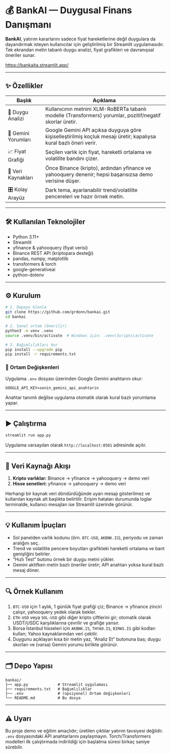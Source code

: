 # 💰 BankAI — Duygusal Finans Danışmanı

**BankAI**, yatırım kararlarını sadece fiyat hareketlerine değil duygulara da dayandırmak isteyen kullanıcılar için geliştirilmiş bir Streamlit uygulamasıdır. Tek ekrandan metin tabanlı duygu analizi, fiyat grafikleri ve davranışsal öneriler sunar.

https://bankaita.streamlit.app/

---

## ✨ Özellikler

| Başlık | Açıklama |
| --- | --- |
| 💬 Duygu Analizi | Kullanıcının metnini XLM-RoBERTa tabanlı modelle (Transformers) yorumlar, pozitif/negatif skorlar üretir. |
| 🤖 Gemini Yorumları | Google Gemini API açıksa duyguya göre kişiselleştirilmiş koçluk mesajı üretir; kapalıysa kural bazlı öneri verir. |
| 📈 Fiyat Grafiği | Seçilen varlık için fiyat, hareketli ortalama ve volatilite bandını çizer. |
| 🔁 Veri Kaynakları | Önce Binance (kripto), ardından yfinance ve yahooquery denenir; hepsi başarısızsa demo verisine düşer. |
| 🎛️ Kolay Arayüz | Dark tema, ayarlanabilir trend/volatilite pencereleri ve hazır örnek metin. |

---

## 🛠️ Kullanılan Teknolojiler

- Python 3.11+
- Streamlit
- yfinance & yahooquery (fiyat verisi)
- Binance REST API (kriptopara desteği)
- pandas, numpy, matplotlib
- transformers & torch
- google-generativeai
- python-dotenv

---

## ⚙️ Kurulum

```bash
# 1. Depoyu klonla
git clone https://github.com/grdonn/bankai.git
cd bankai

# 2. Sanal ortam (önerilir)
python3 -m venv .venv
source .venv/bin/activate  # Windows için: .venv\Scripts\activate

# 3. Bağımlılıkları kur
pip install --upgrade pip
pip install -r requirements.txt
```

### 🔐 Ortam Değişkenleri
Uygulama `.env` dosyası üzerinden Google Gemini anahtarını okur:

```env
GOOGLE_API_KEY=senin_gemini_api_anahtarin
```

Anahtar tanımlı değilse uygulama otomatik olarak kural bazlı yorumlama yapar.

---

## ▶️ Çalıştırma

```bash
streamlit run app.py
```

Uygulama varsayılan olarak `http://localhost:8501` adresinde açılır.

---

## 🔄 Veri Kaynağı Akışı

1. **Kripto varlıklar:** Binance → yfinance → yahooquery → demo veri  
2. **Hisse senetleri:** yfinance → yahooquery → demo veri  

Herhangi bir kaynak veri döndürdüğünde uyarı mesajı gösterilmez ve kullanılan kaynak alt başlıkta belirtilir. Erişim hataları durumunda loglar terminalde, kullanıcı mesajları ise Streamlit üzerinde görünür.

---

## 💡 Kullanım İpuçları

- Sol panelden varlık kodunu (örn. `BTC-USD`, `AKBNK.IS`), periyodu ve zaman aralığını seç.
- Trend ve volatilite pencere boyutları grafikteki hareketli ortalama ve bant genişliğini belirler.
- “Hızlı Test” butonu örnek bir duygu metni yükler.
- Gemini aktifken metin bazlı öneriler üretir; API anahtarı yoksa kural bazlı mesaj döner.

---

## 🔍 Örnek Kullanım

1. `BTC-USD` için 1 aylık, 1 günlük fiyat grafiği çiz; Binance → yfinance zinciri çalışır, yahooquery yedek olarak bekler.
2. `ETH-USD` veya `SOL-USD` gibi diğer kripto çiftlerini gir; otomatik olarak USDT/USDC karşılıklarına çevrilir ve grafiğe yansır.
3. Borsa İstanbul hisseleri için `AKBNK.IS`, `THYAO.IS`, `BIMAS.IS` gibi kodları kullan; Yahoo kaynaklarından veri çekilir.
4. Duygunu açıklayan kısa bir metin yaz, “Analiz Et” butonuna bas; duygu skorları ve (varsa) Gemini yorumu birlikte görünür.

---

## 🗂️ Depo Yapısı

```
bankai/
├── app.py             # Streamlit uygulaması
├── requirements.txt   # Bağımlılıklar
├── .env               # (opsiyonel) Ortam değişkenleri
└── README.md          # Bu dosya
```

---

## ⚠️ Uyarı

Bu proje demo ve eğitim amaçlıdır; üretilen çıktılar yatırım tavsiyesi değildir. `.env` dosyasındaki API anahtarlarını paylaşmayın. Torch/Transformers modelleri ilk çalıştırmada indirildiği için başlatma süresi birkaç saniye sürebilir.
